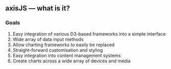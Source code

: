 ## axisJS — what is it?

### Goals

1. Easy integration of various D3-based frameworks into a simple interface
1. Wide array of data input methods
1. Allow charting frameworks to easily be replaced
1. Straight-forward customisation and styling
1. Easy integration into content management systems
1. Create charts across a wide array of devices and media
